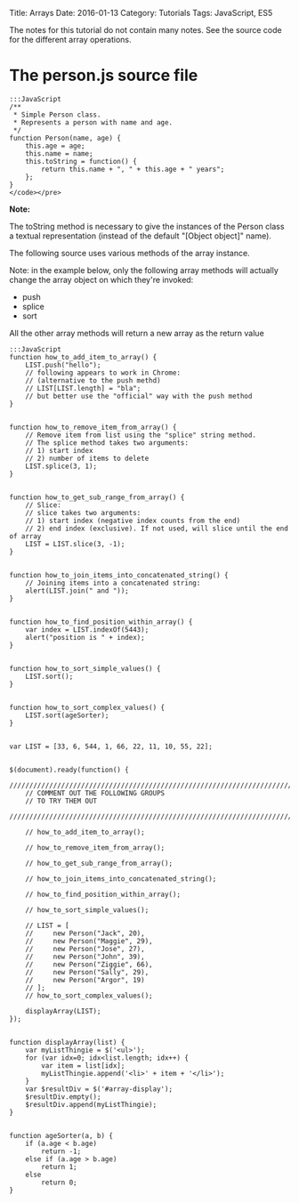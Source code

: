 Title: Arrays
Date: 2016-01-13
Category: Tutorials
Tags: JavaScript, ES5

The notes for this tutorial do not contain many notes. See the source code for the different array operations. 

# The person.js source file

    :::JavaScript
    /**
     * Simple Person class.
     * Represents a person with name and age.
     */
    function Person(name, age) {
        this.age = age;
        this.name = name;
        this.toString = function() {
            return this.name + ", " + this.age + " years";
        };
    }
    </code></pre>

**Note:**

The toString method is necessary to give the instances of the Person class a textual representation (instead of the default "[Object object]" name).

The following source uses various methods of the array instance.

Note: in the example below, only the following array methods will actually change the array object on which they're invoked:

* push
* splice
* sort

All the other array methods will return a new array as the return value

    :::JavaScript
    function how_to_add_item_to_array() {
        LIST.push("hello");
        // following appears to work in Chrome:
        // (alternative to the push methd)
        // LIST[LIST.length] = "bla";
        // but better use the "official" way with the push method
    }


    function how_to_remove_item_from_array() {
        // Remove item from list using the "splice" string method.
        // The splice method takes two arguments:
        // 1) start index
        // 2) number of items to delete
        LIST.splice(3, 1);
    }


    function how_to_get_sub_range_from_array() {
        // Slice:
        // slice takes two arguments:
        // 1) start index (negative index counts from the end)
        // 2) end index (exclusive). If not used, will slice until the end of array
        LIST = LIST.slice(3, -1);
    }


    function how_to_join_items_into_concatenated_string() {
        // Joining items into a concatenated string:
        alert(LIST.join(" and "));
    }


    function how_to_find_position_within_array() {
        var index = LIST.indexOf(5443);
        alert("position is " + index);
    }


    function how_to_sort_simple_values() {
        LIST.sort();
    }


    function how_to_sort_complex_values() {
        LIST.sort(ageSorter);
    }


    var LIST = [33, 6, 544, 1, 66, 22, 11, 10, 55, 22];


    $(document).ready(function() {
        ////////////////////////////////////////////////////////////////////////////
        // COMMENT OUT THE FOLLOWING GROUPS
        // TO TRY THEM OUT
        ////////////////////////////////////////////////////////////////////////////

        // how_to_add_item_to_array();

        // how_to_remove_item_from_array();

        // how_to_get_sub_range_from_array();

        // how_to_join_items_into_concatenated_string();

        // how_to_find_position_within_array();

        // how_to_sort_simple_values();

        // LIST = [
        //     new Person("Jack", 20),
        //     new Person("Maggie", 29),
        //     new Person("Jose", 27),
        //     new Person("John", 39),
        //     new Person("Ziggie", 66),
        //     new Person("Sally", 29),
        //     new Person("Argor", 19)
        // ];
        // how_to_sort_complex_values();
        
        displayArray(LIST);
    });


    function displayArray(list) {
        var myListThingie = $('<ul>');
        for (var idx=0; idx<list.length; idx++) {
            var item = list[idx];
            myListThingie.append('<li>' + item + '</li>');
        }
        var $resultDiv = $('#array-display');
        $resultDiv.empty();
        $resultDiv.append(myListThingie);
    }


    function ageSorter(a, b) {
        if (a.age < b.age)
            return -1;
        else if (a.age > b.age)
            return 1;
        else
            return 0;
    }
